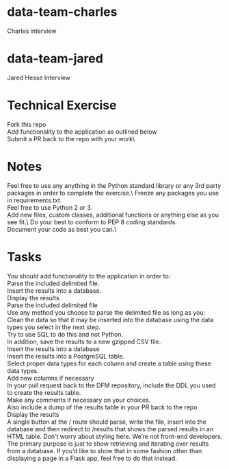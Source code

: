 # data-team-charles
Charles interview

# data-team-jared
Jared Hesse Interview

# Technical Exercise
Fork this repo\
Add functionality to the application as outlined below\
Submit a PR back to the repo with your work\
# Notes
Feel free to use any anything in the Python standard library or any 3rd party packages in order to complete the exercise.\ 
Freeze any packages you use in requirements.txt.\
Feel free to use Python 2 or 3.\
Add new files, custom classes, additional functions or anything else as you see fit.\ 
Do your best to conform to PEP 8 coding standards.\
Document your code as best you can.\
# Tasks
You should add functionality to the application in order to:\
Parse the included delimited file.\
Insert the results into a database.\
Display the results.\
Parse the included delimited file\
Use any method you choose to parse the delimited file as long as you:\
Clean the data so that it may be inserted into the database using the data types you select in the next step.\
Try to use SQL to do this and not Python. \
In addition, save the results to a new gzipped CSV file.\
Insert the results into a database\
Insert the results into a PostgreSQL table.\
Select proper data types for each column and create a table using these data types.\
Add new columns if necessary\
In your pull request back to the DFM repository, include the DDL you used to create the results table.\
Make any comments if necessary on your choices.\
Also include a dump of the results table in your PR back to the repo.\
Display the results\
A single button at the / route should parse, write the file, insert into the database and then redirect to /results that shows the parsed results in an HTML table\.
Don’t worry about styling here. We’re not front-end developers.\
The primary purpose is just to show retrieving and iterating over results from a database. If you’d like to show that in some fashion other than displaying a page in a Flask app, feel free to do that instead.


